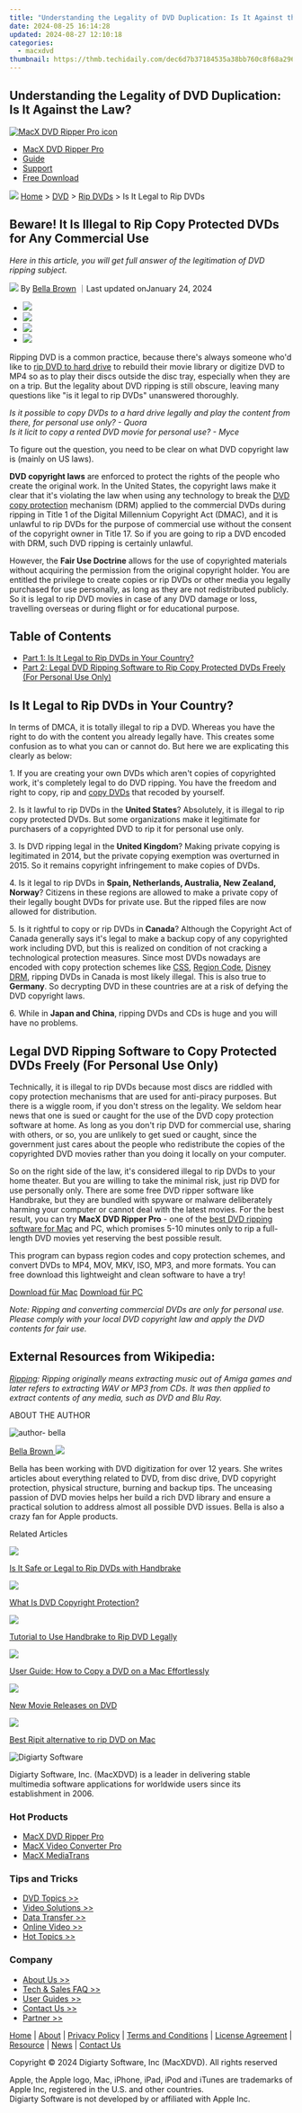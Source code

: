 ```yaml
---
title: "Understanding the Legality of DVD Duplication: Is It Against the Law?"
date: 2024-08-25 16:14:28
updated: 2024-08-27 12:10:18
categories:
  - macxdvd
thumbnail: https://thmb.techidaily.com/dec6d7b37184535a38bb760c8f68a296f6e3b58ddf3c516e8b89cc8c9c1d5757.jpg
---
```


## Understanding the Legality of DVD Duplication: Is It Against the Law?

[![MacX DVD Ripper Pro icon](https://www.macxdvd.com/mac-dvd-video-converter-how-to/../image-style/new-seo/icon12.png)](https://tools.techidaily.com/macxdvd/products/)

* [MacX DVD Ripper Pro](https://tools.techidaily.com/macxdvd/products/)
* [Guide](https://tools.techidaily.com/macxdvd/products/)
* [Support](https://tools.techidaily.com/macxdvd/products/)
* [Free Download](https://tools.techidaily.com/macxdvd/products/)



![](https://www.macxdvd.com/mac-dvd-video-converter-how-to/../image-style/new-seo/icon7.png) [Home](https://tools.techidaily.com/macxdvd/products/) \> [DVD](https://tools.techidaily.com/macxdvd/products/) \> [Rip DVDs](https://tools.techidaily.com/macxdvd/products/) \> Is It Legal to Rip DVDs 

## Beware! It Is Illegal to Rip Copy Protected DVDs for Any Commercial Use



_Here in this article, you will get full answer of the legitimation of DVD ripping subject._ 

![](https://www.macxdvd.com/mac-dvd-video-converter-how-to/../image-style/new-seo/icon6.png) By [Bella Brown](https://tools.techidaily.com/macxdvd/products/) ｜Last updated onJanuary 24, 2024 

* [![](https://www.macxdvd.com/mac-dvd-video-converter-how-to/../image-style/new-seo/share-fa.jpg)](https://www.facebook.com/sharer/sharer.php?u=https://www.macxdvd.com/mac-dvd-video-converter-how-to/is-it-legal-or-illegal-to-rip-dvds.htm)
* [![](https://www.macxdvd.com/mac-dvd-video-converter-how-to/../image-style/new-seo/share-tw.jpg)](https://twitter.com/intent/tweet?url=https://www.macxdvd.com/mac-dvd-video-converter-how-to/is-it-legal-or-illegal-to-rip-dvds.htm)
* [![](https://www.macxdvd.com/mac-dvd-video-converter-how-to/../image-style/new-seo/share-email.jpg)](https://www.macxdvd.com/mac-dvd-video-converter-how-to/mailto:info@example.com?&subject=&body=https://www.macxdvd.com/mac-dvd-video-converter-how-to/is-it-legal-or-illegal-to-rip-dvds.htm)
* [![](https://www.macxdvd.com/mac-dvd-video-converter-how-to/../image-style/new-seo/share-in.jpg)](https://www.linkedin.com/shareArticle?mini=true&url=https://www.macxdvd.com/mac-dvd-video-converter-how-to/is-it-legal-or-illegal-to-rip-dvds.htm&title=&summary=https://www.macxdvd.com/mac-dvd-video-converter-how-to/is-it-legal-or-illegal-to-rip-dvds.htm&source=)

Ripping DVD is a common practice, because there's always someone who'd like to [rip DVD to hard drive](https://tools.techidaily.com/macxdvd/products/) to rebuild their movie library or digitize DVD to MP4 so as to play their discs outside the disc tray, especially when they are on a trip. But the legality about DVD ripping is still obscure, leaving many questions like "is it legal to rip DVDs" unanswered thoroughly. 

_Is it possible to copy DVDs to a hard drive legally and play the content from there, for personal use only? - Quora_   
_Is it licit to copy a rented DVD movie for personal use? - Myce_ 

To figure out the question, you need to be clear on what DVD copyright law is (mainly on US laws).

**DVD copyright laws** are enforced to protect the rights of the people who create the original work. In the United States, the copyright laws make it clear that it's violating the law when using any technology to break the [DVD copy protection](https://tools.techidaily.com/macxdvd/products/) mechanism (DRM) applied to the commercial DVDs during ripping in Title 1 of the Digital Millennium Copyright Act (DMAC), and it is unlawful to rip DVDs for the purpose of commercial use without the consent of the copyright owner in Title 17\. So if you are going to rip a DVD encoded with DRM, such DVD ripping is certainly unlawful. 

However, the **Fair Use Doctrine** allows for the use of copyrighted materials without acquiring the permission from the original copyright holder. You are entitled the privilege to create copies or rip DVDs or other media you legally purchased for use personally, as long as they are not redistributed publicly. So it is legal to rip DVD movies in case of any DVD damage or loss, travelling overseas or during flight or for educational purpose. 

## Table of Contents

* [Part 1: Is It Legal to Rip DVDs in Your Country?](https://tools.techidaily.com/macxdvd/products/)
* [Part 2: Legal DVD Ripping Software to Rip Copy Protected DVDs Freely (For Personal Use Only)](https://tools.techidaily.com/macxdvd/products/)

## Is It Legal to Rip DVDs in Your Country? 

In terms of DMCA, it is totally illegal to rip a DVD. Whereas you have the right to do with the content you already legally have. This creates some confusion as to what you can or cannot do. But here we are explicating this clearly as below: 

1\. If you are creating your own DVDs which aren't copies of copyrighted work, it's completely legal to do DVD ripping. You have the freedom and right to copy, rip and [copy DVDs](https://tools.techidaily.com/macxdvd/products/) that recoded by yourself. 

2\. Is it lawful to rip DVDs in the **United States**? Absolutely, it is illegal to rip copy protected DVDs. But some organizations make it legitimate for purchasers of a copyrighted DVD to rip it for personal use only. 

3\. Is DVD ripping legal in the **United Kingdom**? Making private copying is legitimated in 2014, but the private copying exemption was overturned in 2015\. So it remains copyright infringement to make copies of DVDs.

4\. Is it legal to rip DVDs in **Spain, Netherlands, Australia, New Zealand, Norway**? Citizens in these regions are allowed to make a private copy of their legally bought DVDs for private use. But the ripped files are now allowed for distribution. 

5\. Is it rightful to copy or rip DVDs in **Canada**? Although the Copyright Act of Canada generally says it's legal to make a backup copy of any copyrighted work including DVD, but this is realized on condition of not cracking a technological protection measures. Since most DVDs nowadays are encoded with copy protection schemes like [CSS](https://tools.techidaily.com/macxdvd/products/), [Region Code](https://tools.techidaily.com/macxdvd/products/), [Disney DRM](https://tools.techidaily.com/macxdvd/products/), ripping DVDs in Canada is most likely illegal. This is also true to **Germany**. So decrypting DVD in these countries are at a risk of defying the DVD copyright laws. 

6\. While in **Japan and China**, ripping DVDs and CDs is huge and you will have no problems. 

## Legal DVD Ripping Software to Copy Protected DVDs Freely (For Personal Use Only)

Technically, it is illegal to rip DVDs because most discs are riddled with copy protection mechanisms that are used for anti-piracy purposes. But there is a wiggle room, if you don't stress on the legality. We seldom hear news that one is sued or caught for the use of the DVD copy protection software at home. As long as you don't rip DVD for commercial use, sharing with others, or so, you are unlikely to get sued or caught, since the government just cares about the people who redistribute the copies of the copyrighted DVD movies rather than you doing it locally on your computer. 

So on the right side of the law, it's considered illegal to rip DVDs to your home theater. But you are willing to take the minimal risk, just rip DVD for use personally only. There are some free DVD ripper software like Handbrake, but they are bundled with spyware or malware deliberately harming your computer or cannot deal with the latest movies. For the best result, you can try **MacX DVD Ripper Pro** \- one of the [best DVD ripping software for Mac](https://tools.techidaily.com/macxdvd/products/) and PC, which promises 5-10 minutes only to rip a full-length DVD movies yet reserving the best possible result. 

This program can bypass region codes and copy protection schemes, and convert DVDs to MP4, MOV, MKV, ISO, MP3, and more formats. You can free download this lightweight and clean software to have a try!

[Download für Mac](https://tools.techidaily.com/macxdvd/products/) [Download für PC](https://tools.techidaily.com/macxdvd/products/) 

 _Note: Ripping and converting commercial DVDs are only for personal use. Please comply with your local DVD copyright law and apply the DVD contents for fair use._ 

## External Resources from Wikipedia: 

_[Ripping](https://en.wikipedia.org/wiki/Ripping): Ripping originally means extracting music out of Amiga games and later refers to extracting WAV or MP3 from CDs. It was then applied to extract contents of any media, such as DVD and Blu Ray._ 

ABOUT THE AUTHOR

![author- bella](https://www.macxdvd.com/mac-dvd-video-converter-how-to/../image-style/new-seo/bella.png) 

[Bella Brown ![](https://www.macxdvd.com/mac-dvd-video-converter-how-to/../image-style/new-seo/share-in1.jpg)](https://www.linkedin.com/in/bella-brown-920145104/) 

Bella has been working with DVD digitization for over 12 years. She writes articles about everything related to DVD, from disc drive, DVD copyright protection, physical structure, burning and backup tips. The unceasing passion of DVD movies helps her build a rich DVD library and ensure a practical solution to address almost all possible DVD issues. Bella is also a crazy fan for Apple products.



Related Articles

![](https://www.macxdvd.com/mac-dvd-video-converter-how-to/../image-style/new-seo/pic7.jpg)

[Is It Safe or Legal to Rip DVDs with Handbrake](https://tools.techidaily.com/macxdvd/products/) 

![](https://www.macxdvd.com/mac-dvd-video-converter-how-to/../image-style/new-seo/pic6.jpg)

[What Is DVD Copyright Protection?](https://tools.techidaily.com/macxdvd/products/) 

![](https://www.macxdvd.com/mac-dvd-video-converter-how-to/../image-style/new-seo/pic5.jpg)

[Tutorial to Use Handbrake to Rip DVD Legally](https://tools.techidaily.com/macxdvd/products/) 

![](https://www.macxdvd.com/mac-dvd-video-converter-how-to/../image-style/new-seo/pic4.jpg)

[User Guide: How to Copy a DVD on a Mac Effortlessly](https://tools.techidaily.com/macxdvd/products/) 

![](https://www.macxdvd.com/mac-dvd-video-converter-how-to/../image-style/new-seo/pic3.jpg)

[New Movie Releases on DVD](https://tools.techidaily.com/macxdvd/products/) 

![](https://www.macxdvd.com/mac-dvd-video-converter-how-to/../image-style/new-seo/pic2.jpg)

[Best Ripit alternative to rip DVD on Mac](https://tools.techidaily.com/macxdvd/products/) 



![Digiarty Software](https://www.macxdvd.com/mac-dvd-video-converter-how-to/../icon/logo.png) 

Digiarty Software, Inc. (MacXDVD) is a leader in delivering stable multimedia software applications for worldwide users since its establishment in 2006.

### Hot Products

* [MacX DVD Ripper Pro](https://tools.techidaily.com/macxdvd/products/)
* [MacX Video Converter Pro](https://tools.techidaily.com/macxdvd/products/)
* [MacX MediaTrans](https://tools.techidaily.com/macxdvd/products/)

### Tips and Tricks

* [DVD Topics >>](https://tools.techidaily.com/macxdvd/products/)
* [Video Solutions >>](https://tools.techidaily.com/macxdvd/products/)
* [Data Transfer >>](https://tools.techidaily.com/macxdvd/products/)
* [Online Video >>](https://tools.techidaily.com/macxdvd/products/)
* [Hot Topics >>](https://tools.techidaily.com/macxdvd/products/)

### Company

* [About Us >>](https://tools.techidaily.com/macxdvd/products/)
* [Tech & Sales FAQ >>](https://tools.techidaily.com/macxdvd/products/)
* [User Guides >>](https://tools.techidaily.com/macxdvd/products/)
* [Contact Us >>](https://tools.techidaily.com/macxdvd/products/)
* [Partner >>](https://tools.techidaily.com/macxdvd/products/)



[Home](https://tools.techidaily.com/macxdvd/products/) | [About](https://tools.techidaily.com/macxdvd/products/) | [Privacy Policy](https://tools.techidaily.com/macxdvd/products/) | [Terms and Conditions](https://tools.techidaily.com/macxdvd/products/) | [License Agreement](https://tools.techidaily.com/macxdvd/products/) | [Resource](https://tools.techidaily.com/macxdvd/products/) | [News](https://tools.techidaily.com/macxdvd/products/) | [Contact Us](https://tools.techidaily.com/macxdvd/products/)

Copyright © 2024 Digiarty Software, Inc (MacXDVD). All rights reserved

Apple, the Apple logo, Mac, iPhone, iPad, iPod and iTunes are trademarks of Apple Inc, registered in the U.S. and other countries.  
 Digiarty Software is not developed by or affiliated with Apple Inc.

<ins class="adsbygoogle"
     style="display:block"
     data-ad-format="autorelaxed"
     data-ad-client="ca-pub-7571918770474297"
     data-ad-slot="1223367746"></ins>



<ins class="adsbygoogle"
     style="display:block"
     data-ad-client="ca-pub-7571918770474297"
     data-ad-slot="8358498916"
     data-ad-format="auto"
     data-full-width-responsive="true"></ins>
